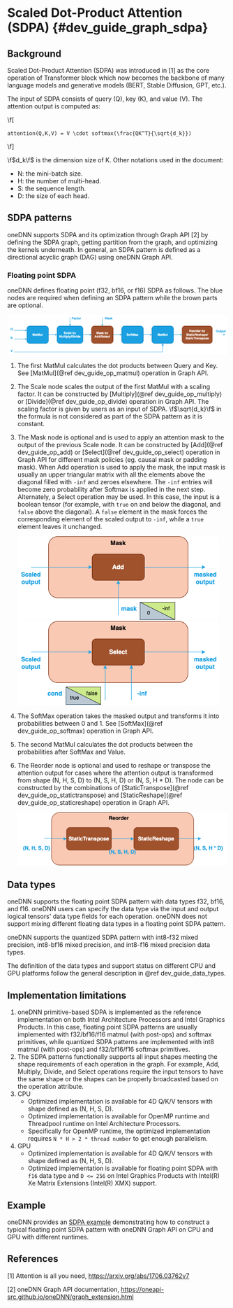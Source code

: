 Scaled Dot-Product Attention (SDPA) {#dev_guide_graph_sdpa}
===========================================================

## Background

Scaled Dot-Product Attention (SDPA) was introduced in [1] as the core operation
of Transformer block which now becomes the backbone of many language models and
generative models (BERT, Stable Diffusion, GPT, etc.).

The input of SDPA consists of query (Q), key (K), and value (V). The attention
output is computed as:

\f[

    attention(Q,K,V) = V \cdot softmax(\frac{QK^T}{\sqrt{d_k}})

\f]

\f$d_k\f$ is the dimension size of K. Other notations used in the document:

- N: the mini-batch size.
- H: the number of multi-head.
- S: the sequence length.
- D: the size of each head.

## SDPA patterns

oneDNN supports SDPA and its optimization through Graph API [2] by defining the
SDPA graph, getting partition from the graph, and optimizing the kernels
underneath. In general, an SDPA pattern is defined as a directional acyclic
graph (DAG) using oneDNN Graph API.

### Floating point SDPA

oneDNN defines floating point (f32, bf16, or f16) SDPA as follows. The blue
nodes are required when defining an SDPA pattern while the brown parts are
optional.

![SDPA pattern](images/sdpa.png)

1. The first MatMul calculates the dot products between Query and Key. See
   [MatMul](@ref dev_guide_op_matmul) operation in Graph API.
2. The Scale node scales the output of the first MatMul with a scaling factor.
   It can be constructed by [Multiply](@ref dev_guide_op_multiply) or
   [Divide](@ref dev_guide_op_divide) operation in Graph API. The scaling factor
   is given by users as an input of SDPA. \f$\sqrt{d_k}\f$ in the formula is not
   considered as part of the SDPA pattern as it is constant.
3. The Mask node is optional and is used to apply an attention mask to the
   output of the previous Scale node. It can be constructed by [Add](@ref
   dev_guide_op_add) or [Select](@ref dev_guide_op_select) operation in Graph
   API for different mask policies (eg. causal mask or padding mask). When Add
   operation is used to apply the mask, the input mask is usually an upper
   triangular matrix with all the elements above the diagonal filled with `-inf`
   and zeroes elsewhere. The `-inf` entries will become zero probability after
   Softmax is applied in the next step. Alternately, a Select operation may be
   used. In this case, the input is a boolean tensor (for example, with `true`
   on and below the diagonal, and `false` above the diagonal). A `false` element
   in the mask forces the corresponding element of the scaled output to `-inf`,
   while a `true` element leaves it unchanged.

   ![SDPA-mask-1](images/sdpa-mask-1.png) ![SDPA-mask-2](images/sdpa-mask-2.png)

4. The SoftMax operation takes the masked output and transforms it into
   probabilities between 0 and 1. See [SoftMax](@ref dev_guide_op_softmax)
   operation in Graph API.
5. The second MatMul calculates the dot products between the probabilities after
   SoftMax and Value.
6. The Reorder node is optional and used to reshape or transpose the attention
   output for cases where the attention output is transformed from shape (N, H,
   S, D) to (N, S, H, D) or (N, S, H * D). The node can be constructed by the
   combinations of [StaticTranspose](@ref dev_guide_op_statictranspose) and
   [StaticReshape](@ref dev_guide_op_staticreshape) operation in Graph API.

   ![SDPA-Reorder](images/sdpa-reorder.png)

## Data types

oneDNN supports the floating point SDPA pattern with data types f32, bf16, and
f16. oneDNN users can specify the data type via the input and output logical
tensors' data type fields for each operation. oneDNN does not support mixing
different floating data types in a floating point SDPA pattern.

oneDNN supports the quantized SDPA pattern with int8-f32 mixed precision,
int8-bf16 mixed precision, and int8-f16 mixed precision data types.

The definition of the data types and support status on different CPU and GPU
platforms follow the general description in @ref dev_guide_data_types.

## Implementation limitations

1. oneDNN primitive-based SDPA is implemented as the reference implementation on
   both Intel Architecture Processors and Intel Graphics Products. In this case,
   floating point SDPA patterns are usually implemented with f32/bf16/f16 matmul
   (with post-ops) and softmax primitives, while quantized SDPA patterns are
   implemented with int8 matmul (with post-ops) and f32/bf16/f16 softmax
   primitives.
2. The SDPA patterns functionally supports all input shapes meeting the shape
   requirements of each operation in the graph. For example, Add, Multiply,
   Divide, and Select operations require the input tensors to have the same
   shape or the shapes can be properly broadcasted based on the operation
   attribute.
3. CPU
   - Optimized implementation is available for 4D Q/K/V tensors with shape
     defined as (N, H, S, D).
   - Optimized implementation is available for OpenMP runtime and Threadpool
     runtime on Intel Architecture Processors.
   - Specifically for OpenMP runtime, the optimized implementation requires `N *
     H > 2 * thread number` to get enough parallelism.
4. GPU
   - Optimized implementation is available for 4D Q/K/V tensors with shape
     defined as (N, H, S, D).
   - Optimized implementation is available for floating point SDPA with `f16`
     data type and `D <= 256` on Intel Graphics Products with Intel(R) Xe Matrix
     Extensions (Intel(R) XMX) support.

## Example

oneDNN provides an [SDPA
example](https://github.com/oneapi-src/oneDNN/tree/main/examples/graph/sdpa.cpp)
demonstrating how to construct a typical floating point SDPA pattern with oneDNN
Graph API on CPU and GPU with different runtimes.

## References

[1] Attention is all you need, https://arxiv.org/abs/1706.03762v7

[2] oneDNN Graph API documentation, https://oneapi-src.github.io/oneDNN/graph_extension.html
